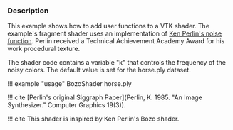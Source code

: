 ### Description

This example shows how to add user functions to a VTK shader. The example's fragment shader uses an implementation of [Ken Perlin's noise function](https://www.semanticscholar.org/paper/An-image-synthesizer-Perlin/e04d7772b91a83a901408eb0876bbb7814b1d4b5). Perlin received a Technical Achievement Academy Award for his work procedural texture.

The shader code contains a variable "k" that controls the frequency of the noisy colors. The default value is set for the horse.ply dataset.

!!! example "usage"
    BozoShader horse.ply

!!! cite
    [Perlin's original Siggraph Paper](Perlin, K. 1985. "An Image Synthesizer." Computer Graphics 19(3)).

!!! cite
    This shader is inspired by Ken Perlin's Bozo shader.
